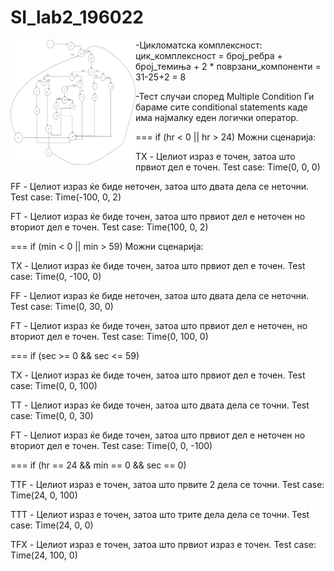 # SI_lab2_196022

<img src="https://raw.githubusercontent.com/Aleksandra0507/SI_lab2_196022/master/ControlFlowGraph.jpg"
     alt="Control_Flow_Graph"
     style="float: left; Height: 200px; Width: 200px" />

-Цикломатска комплексност:
цик_комплексност = број_ребра + број_темиња + 2 * поврзани_компоненти = 31-25+2 = 8

-Тест случаи според Multiple Condition Ги бараме сите conditional statements каде има најмалку еден логички оператор.

=== if (hr < 0 || hr > 24) Можни сценарија:

ТX - Целиот израз е точен, затоа што првиот дел е точен. 
Test case: Time(0, 0, 0)

FF - Целиот израз ќе биде неточен, затоа што двата дела се неточни.
Test case: Time(-100, 0, 2)

FT - Целиот израз ќе биде точен, затоа што првиот дел е неточен но вториот дел е точен.
Test case: Time(100, 0, 2)


=== if (min < 0 || min > 59) Можни сценарија:

ТX - Целиот израз ќе биде точен, затоа што првиот дел е точен.
Test case: Time(0, -100, 0)

FF - Целиот израз ќе биде неточен, затоа што двата дела се неточни.
Test case: Time(0, 30, 0)

FT - Целиот израз ќе биде точен, затоа што првиот дел е неточен, но вториот дел е точен.
Test case: Time(0, 100, 0)


=== if (sec >= 0 && sec <= 59)

ТX - Целиот израз ќе биде точен, затоа што првиот дел е точен.
Test case: Time(0, 0, 100)

TT - Целиот израз ќе биде точен, затоа што двата дела се точни.
Test case: Time(0, 0, 30)

FT - Целиот израз ќе биде точен, затоа што првиот дел е неточен но вториот дел е точен.
Test case: Time(0, 0, -100)


=== if (hr == 24 && min == 0 && sec == 0)

TTF - Целиот израз е точен, затоа што првите 2 дела се точни.
Test case: Time(24, 0, 100)

ТTT - Целиот израз е точен, затоа што трите дела дела се точни.
Test case: Time(24, 0, 0)

TFX - Целиот израз е точен, затоа што првиот израз е точен.
Test case: Time(24, 100, 0)
